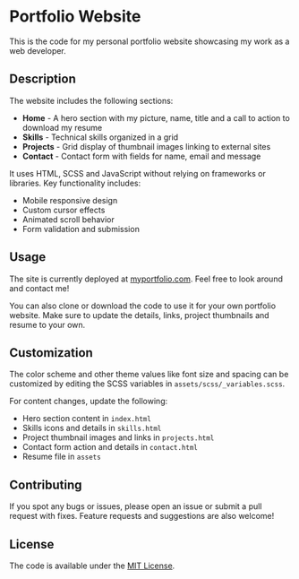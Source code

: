 # Portfolio Website

This is the code for my personal portfolio website showcasing my work as a web developer. 

## Description

The website includes the following sections:

- **Home** - A hero section with my picture, name, title and a call to action to download my resume
- **Skills** - Technical skills organized in a grid 
- **Projects** - Grid display of thumbnail images linking to external sites 
- **Contact** - Contact form with fields for name, email and message

It uses HTML, SCSS and JavaScript without relying on frameworks or libraries. Key functionality includes:

- Mobile responsive design
- Custom cursor effects 
- Animated scroll behavior 
- Form validation and submission

## Usage

The site is currently deployed at [myportfolio.com](https://example.com). Feel free to look around and contact me!

You can also clone or download the code to use it for your own portfolio website. Make sure to update the details, links, project thumbnails and resume to your own.

## Customization

The color scheme and other theme values like font size and spacing can be customized by editing the SCSS variables in `assets/scss/_variables.scss`.

For content changes, update the following:

- Hero section content in `index.html`
- Skills icons and details in `skills.html`
- Project thumbnail images and links in `projects.html` 
- Contact form action and details in `contact.html`
- Resume file in `assets`

## Contributing

If you spot any bugs or issues, please open an issue or submit a pull request with fixes. Feature requests and suggestions are also welcome!

## License

The code is available under the [MIT License](https://choosealicense.com/licenses/mit/).
